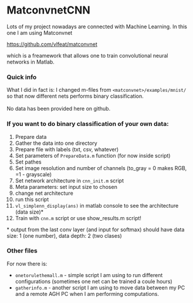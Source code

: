 # MatconvnetCNN

Lots of my project nowadays are connected with Machine Learning.
In this one I am using Matconvnet


https://github.com/vlfeat/matconvnet

which is a freamework that allows one to train convolutional neural networks
in Matlab.

### Quick info

What I did in fact is: I changed m-files from 
`<matconvnet>/examples/mnist/`
so that now different nets performs binary classification.
<br>
<br>
No data has been provided here on github.

### If you want to do binary classification of your own data:

1. Prepare data
  1. Gather the data into one directory
  2. Prepare file with labels (txt, csv, whatever)
2. Set parameters of `PrepareData.m` function (for now inside script)
  1. Set pathes
  2. Set image resolution and number of channels (to_gray = 0 makes RGB, =1 - grayscale)
3. Set network architecture in `cnn_init.m` script
  1. Meta parameters: set input size to chosen
  2. change net architecture
  3. run this script
  4. `vl_simplenn_display(ans)` in matlab console to see the architecture (data size)*
4. Train with `cnn.m` script or use show_results.m script!

\* output from the last conv layer (and input for softmax) should have data size: 1 (one number), data depth: 2 (two clases)


### Other files
For now there is:
* `onetorulethemall.m` - simple script I am using to run different configurations (sometimes one net can be trained a coule hours)
* `gatherinfo.m` - another script I am using to move data between my PC and a remote AGH PC when I am performing computations.
